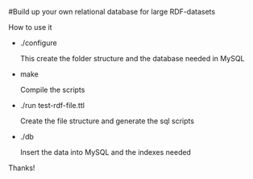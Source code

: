 #Build up your own relational database for large RDF-datasets

How to use it

- ./configure 

  This create the folder structure and the database needed in MySQL 

- make

  Compile the scripts 
 
- ./run test-rdf-file.ttl

  Create the file structure and generate the sql scripts

- ./db

  Insert the data into MySQL and the indexes needed
  

Thanks!
